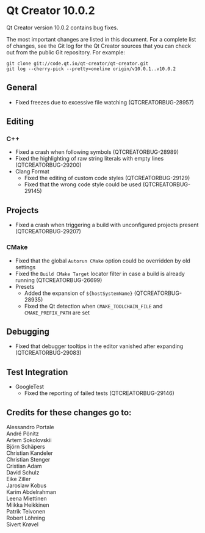 Qt Creator 10.0.2
=================

Qt Creator version 10.0.2 contains bug fixes.

The most important changes are listed in this document. For a complete list of
changes, see the Git log for the Qt Creator sources that you can check out from
the public Git repository. For example:

    git clone git://code.qt.io/qt-creator/qt-creator.git
    git log --cherry-pick --pretty=oneline origin/v10.0.1..v10.0.2

General
-------

* Fixed freezes due to excessive file watching (QTCREATORBUG-28957)

Editing
-------

### C++

* Fixed a crash when following symbols (QTCREATORBUG-28989)
* Fixed the highlighting of raw string literals with empty lines
  (QTCREATORBUG-29200)
* Clang Format
    * Fixed the editing of custom code styles (QTCREATORBUG-29129)
    * Fixed that the wrong code style could be used (QTCREATORBUG-29145)

Projects
--------

* Fixed a crash when triggering a build with unconfigured projects present
  (QTCREATORBUG-29207)

### CMake

* Fixed that the global `Autorun CMake` option could be overridden by old
  settings
* Fixed the `Build CMake Target` locator filter in case a build is already
  running (QTCREATORBUG-26699)
* Presets
    * Added the expansion of `${hostSystemName}` (QTCREATORBUG-28935)
    * Fixed the Qt detection when `CMAKE_TOOLCHAIN_FILE` and `CMAKE_PREFIX_PATH`
      are set

Debugging
---------

* Fixed that debugger tooltips in the editor vanished after expanding
  (QTCREATORBUG-29083)

Test Integration
----------------

* GoogleTest
    * Fixed the reporting of failed tests (QTCREATORBUG-29146)

Credits for these changes go to:
--------------------------------
Alessandro Portale  
André Pönitz  
Artem Sokolovskii  
Björn Schäpers  
Christian Kandeler  
Christian Stenger  
Cristian Adam  
David Schulz  
Eike Ziller  
Jaroslaw Kobus  
Karim Abdelrahman  
Leena Miettinen  
Miikka Heikkinen  
Patrik Teivonen  
Robert Löhning  
Sivert Krøvel  
